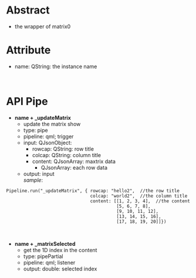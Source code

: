 # Abstract
* the wrapper of matrix0  

# Attribute
* name: QString: the instance name  
</br>

# API Pipe
* **name + _updateMatrix**  
    - update the matrix show  
    - type: pipe  
    - pipeline: qml; trigger  
    - input: QJsonObject:  
        - rowcap: QString: row title  
        - colcap: QString: column title  
        - content: QJsonArray: maxtrix data  
            - QJsonArray: each row data  
    - output: input  
_sample_:  
```
Pipeline.run("_updateMatrix", { rowcap: "hello2",  //the row title
                                colcap: "world2",  //the column title
                                content: [[1, 2, 3, 4],  //the content
                                          [5, 6, 7, 8],
                                          [9, 10, 11, 12],
                                          [13, 14, 15, 16],
                                          [17, 18, 19, 20]]})
```  
</br>

* **name + _matrixSelected**
    - get the 1D index in the content  
    - type: pipePartial  
    - pipeline: qml; listener  
    - output: double: selected index  
</br>